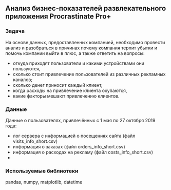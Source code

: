 ## Анализ бизнес-показателей развлекательного приложения Procrastinate Pro+
### Задача
На основе данных, предоставленных компанией, необходимо провести анализ и разобраться в причинах почему компания терпит убытки и помочь компании выйти в плюс, а также ответить на вопросы:
-	откуда приходят пользователи и какими устройствами они пользуются,
-	сколько стоит привлечение пользователей из различных рекламных каналов;
-	сколько денег приносит каждый клиент,
-	когда расходы на привлечение клиента окупаются,
-	какие факторы мешают привлечению клиентов.

### Данные
Данные о пользователях, привлечённых с 1 мая по 27 октября 2019 года:
- лог сервера с информацией о посещениях сайта (файл visits_info_short.csv)
- информация о заказах (файл orders_info_short.csv)
- информация о расходах на рекламу (файл costs_info_short.csv)
- 
### Используемые библиотеки
pandas, numpy, matplotlib, datetime

